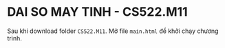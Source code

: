 # DAI SO MAY TINH - CS522.M11

Sau khi download folder `CS522.M11`.
Mở file `main.html` để khởi chạy chương trình.
